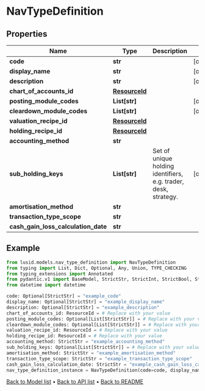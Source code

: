 # NavTypeDefinition

## Properties
Name | Type | Description | Notes
------------ | ------------- | ------------- | -------------
**code** | **str** |  | [optional] 
**display_name** | **str** |  | [optional] 
**description** | **str** |  | [optional] 
**chart_of_accounts_id** | [**ResourceId**](ResourceId.md) |  | 
**posting_module_codes** | **List[str]** |  | [optional] 
**cleardown_module_codes** | **List[str]** |  | [optional] 
**valuation_recipe_id** | [**ResourceId**](ResourceId.md) |  | 
**holding_recipe_id** | [**ResourceId**](ResourceId.md) |  | 
**accounting_method** | **str** |  | 
**sub_holding_keys** | **List[str]** | Set of unique holding identifiers, e.g. trader, desk, strategy. | [optional] 
**amortisation_method** | **str** |  | 
**transaction_type_scope** | **str** |  | 
**cash_gain_loss_calculation_date** | **str** |  | 
## Example

```python
from lusid.models.nav_type_definition import NavTypeDefinition
from typing import List, Dict, Optional, Any, Union, TYPE_CHECKING
from typing_extensions import Annotated
from pydantic.v1 import BaseModel, StrictStr, StrictInt, StrictBool, StrictFloat, StrictBytes, Field, validator, ValidationError, conlist, constr
from datetime import datetime

code: Optional[StrictStr] = "example_code"
display_name: Optional[StrictStr] = "example_display_name"
description: Optional[StrictStr] = "example_description"
chart_of_accounts_id: ResourceId = # Replace with your value
posting_module_codes: Optional[List[StrictStr]] = # Replace with your value
cleardown_module_codes: Optional[List[StrictStr]] = # Replace with your value
valuation_recipe_id: ResourceId = # Replace with your value
holding_recipe_id: ResourceId = # Replace with your value
accounting_method: StrictStr = "example_accounting_method"
sub_holding_keys: Optional[List[StrictStr]] = # Replace with your value
amortisation_method: StrictStr = "example_amortisation_method"
transaction_type_scope: StrictStr = "example_transaction_type_scope"
cash_gain_loss_calculation_date: StrictStr = "example_cash_gain_loss_calculation_date"
nav_type_definition_instance = NavTypeDefinition(code=code, display_name=display_name, description=description, chart_of_accounts_id=chart_of_accounts_id, posting_module_codes=posting_module_codes, cleardown_module_codes=cleardown_module_codes, valuation_recipe_id=valuation_recipe_id, holding_recipe_id=holding_recipe_id, accounting_method=accounting_method, sub_holding_keys=sub_holding_keys, amortisation_method=amortisation_method, transaction_type_scope=transaction_type_scope, cash_gain_loss_calculation_date=cash_gain_loss_calculation_date)

```

[Back to Model list](../README.md#documentation-for-models) &#8226; [Back to API list](../README.md#documentation-for-api-endpoints) &#8226; [Back to README](../README.md)

